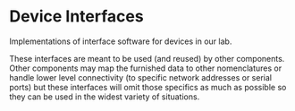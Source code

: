 Device Interfaces
=============

Implementations of interface software for devices in our lab.  

These interfaces are meant to be used (and reused) by other components.  Other components may map the furnished data to other nomenclatures or handle lower level connectivity (to specific network addresses or serial ports) but these interfaces will omit those specifics as much as possible so they can be used in the widest variety of situations.